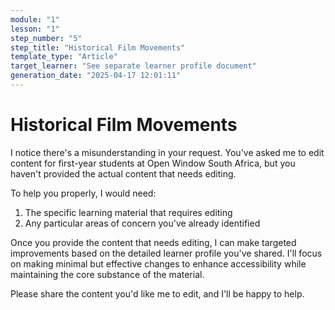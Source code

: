 ```yaml
---
module: "1"
lesson: "1"
step_number: "5"
step_title: "Historical Film Movements"
template_type: "Article"
target_learner: "See separate learner profile document"
generation_date: "2025-04-17 12:01:11"
---
```


# Historical Film Movements

I notice there's a misunderstanding in your request. You've asked me to edit content for first-year students at Open Window South Africa, but you haven't provided the actual content that needs editing. 

To help you properly, I would need:

1. The specific learning material that requires editing
2. Any particular areas of concern you've already identified

Once you provide the content that needs editing, I can make targeted improvements based on the detailed learner profile you've shared. I'll focus on making minimal but effective changes to enhance accessibility while maintaining the core substance of the material.

Please share the content you'd like me to edit, and I'll be happy to help.